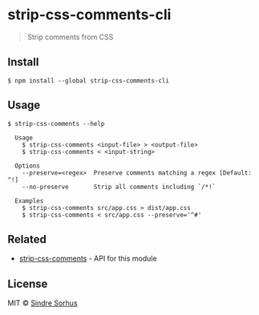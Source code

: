 # strip-css-comments-cli

> Strip comments from CSS


## Install

```
$ npm install --global strip-css-comments-cli
```


## Usage

```
$ strip-css-comments --help

  Usage
    $ strip-css-comments <input-file> > <output-file>
    $ strip-css-comments < <input-string>

  Options
    --preserve=<regex>  Preserve comments matching a regex [Default: ^!]
    --no-preserve       Strip all comments including `/*!`

  Examples
    $ strip-css-comments src/app.css > dist/app.css
    $ strip-css-comments < src/app.css --preserve='^#'
```


## Related

- [strip-css-comments](https://github.com/sindresorhus/strip-css-comments) - API for this module


## License

MIT © [Sindre Sorhus](http://sindresorhus.com)
